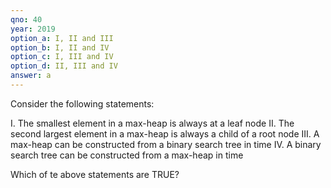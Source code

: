```yaml
---
qno: 40
year: 2019
option_a: I, II and III
option_b: I, II and IV
option_c: I, III and IV
option_d: II, III and IV
answer: a
---
```


Consider the following statements:

I. The smallest element in a max-heap is always at a leaf node
II. The second largest element in a max-heap is always a child of a root node
III. A max-heap can be constructed from a binary search tree in time
IV. A binary search tree can be constructed from a max-heap in time

Which of te above statements are TRUE?